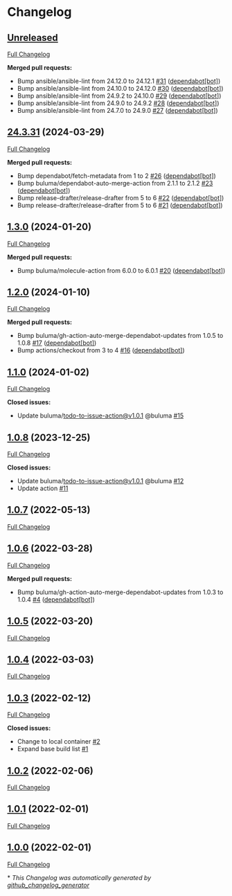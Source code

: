 # Changelog

## [Unreleased](https://github.com/buluma/ansible-role-filesystem/tree/HEAD)

[Full Changelog](https://github.com/buluma/ansible-role-filesystem/compare/24.3.31...HEAD)

**Merged pull requests:**

- Bump ansible/ansible-lint from 24.12.0 to 24.12.1 [\#31](https://github.com/buluma/ansible-role-filesystem/pull/31) ([dependabot[bot]](https://github.com/apps/dependabot))
- Bump ansible/ansible-lint from 24.10.0 to 24.12.0 [\#30](https://github.com/buluma/ansible-role-filesystem/pull/30) ([dependabot[bot]](https://github.com/apps/dependabot))
- Bump ansible/ansible-lint from 24.9.2 to 24.10.0 [\#29](https://github.com/buluma/ansible-role-filesystem/pull/29) ([dependabot[bot]](https://github.com/apps/dependabot))
- Bump ansible/ansible-lint from 24.9.0 to 24.9.2 [\#28](https://github.com/buluma/ansible-role-filesystem/pull/28) ([dependabot[bot]](https://github.com/apps/dependabot))
- Bump ansible/ansible-lint from 24.7.0 to 24.9.0 [\#27](https://github.com/buluma/ansible-role-filesystem/pull/27) ([dependabot[bot]](https://github.com/apps/dependabot))

## [24.3.31](https://github.com/buluma/ansible-role-filesystem/tree/24.3.31) (2024-03-29)

[Full Changelog](https://github.com/buluma/ansible-role-filesystem/compare/1.3.0...24.3.31)

**Merged pull requests:**

- Bump dependabot/fetch-metadata from 1 to 2 [\#26](https://github.com/buluma/ansible-role-filesystem/pull/26) ([dependabot[bot]](https://github.com/apps/dependabot))
- Bump buluma/dependabot-auto-merge-action from 2.1.1 to 2.1.2 [\#23](https://github.com/buluma/ansible-role-filesystem/pull/23) ([dependabot[bot]](https://github.com/apps/dependabot))
- Bump release-drafter/release-drafter from 5 to 6 [\#22](https://github.com/buluma/ansible-role-filesystem/pull/22) ([dependabot[bot]](https://github.com/apps/dependabot))
- Bump release-drafter/release-drafter from 5 to 6 [\#21](https://github.com/buluma/ansible-role-filesystem/pull/21) ([dependabot[bot]](https://github.com/apps/dependabot))

## [1.3.0](https://github.com/buluma/ansible-role-filesystem/tree/1.3.0) (2024-01-20)

[Full Changelog](https://github.com/buluma/ansible-role-filesystem/compare/1.2.0...1.3.0)

**Merged pull requests:**

- Bump buluma/molecule-action from 6.0.0 to 6.0.1 [\#20](https://github.com/buluma/ansible-role-filesystem/pull/20) ([dependabot[bot]](https://github.com/apps/dependabot))

## [1.2.0](https://github.com/buluma/ansible-role-filesystem/tree/1.2.0) (2024-01-10)

[Full Changelog](https://github.com/buluma/ansible-role-filesystem/compare/1.1.0...1.2.0)

**Merged pull requests:**

- Bump buluma/gh-action-auto-merge-dependabot-updates from 1.0.5 to 1.0.8 [\#17](https://github.com/buluma/ansible-role-filesystem/pull/17) ([dependabot[bot]](https://github.com/apps/dependabot))
- Bump actions/checkout from 3 to 4 [\#16](https://github.com/buluma/ansible-role-filesystem/pull/16) ([dependabot[bot]](https://github.com/apps/dependabot))

## [1.1.0](https://github.com/buluma/ansible-role-filesystem/tree/1.1.0) (2024-01-02)

[Full Changelog](https://github.com/buluma/ansible-role-filesystem/compare/1.0.8...1.1.0)

**Closed issues:**

- Update buluma/todo-to-issue-action@v1.0.1 @buluma [\#15](https://github.com/buluma/ansible-role-filesystem/issues/15)

## [1.0.8](https://github.com/buluma/ansible-role-filesystem/tree/1.0.8) (2023-12-25)

[Full Changelog](https://github.com/buluma/ansible-role-filesystem/compare/1.0.7...1.0.8)

**Closed issues:**

- Update buluma/todo-to-issue-action@v1.0.1 @buluma [\#12](https://github.com/buluma/ansible-role-filesystem/issues/12)
- Update action [\#11](https://github.com/buluma/ansible-role-filesystem/issues/11)

## [1.0.7](https://github.com/buluma/ansible-role-filesystem/tree/1.0.7) (2022-05-13)

[Full Changelog](https://github.com/buluma/ansible-role-filesystem/compare/1.0.6...1.0.7)

## [1.0.6](https://github.com/buluma/ansible-role-filesystem/tree/1.0.6) (2022-03-28)

[Full Changelog](https://github.com/buluma/ansible-role-filesystem/compare/1.0.5...1.0.6)

**Merged pull requests:**

- Bump buluma/gh-action-auto-merge-dependabot-updates from 1.0.3 to 1.0.4 [\#4](https://github.com/buluma/ansible-role-filesystem/pull/4) ([dependabot[bot]](https://github.com/apps/dependabot))

## [1.0.5](https://github.com/buluma/ansible-role-filesystem/tree/1.0.5) (2022-03-20)

[Full Changelog](https://github.com/buluma/ansible-role-filesystem/compare/1.0.4...1.0.5)

## [1.0.4](https://github.com/buluma/ansible-role-filesystem/tree/1.0.4) (2022-03-03)

[Full Changelog](https://github.com/buluma/ansible-role-filesystem/compare/1.0.3...1.0.4)

## [1.0.3](https://github.com/buluma/ansible-role-filesystem/tree/1.0.3) (2022-02-12)

[Full Changelog](https://github.com/buluma/ansible-role-filesystem/compare/1.0.2...1.0.3)

**Closed issues:**

- Change to local container [\#2](https://github.com/buluma/ansible-role-filesystem/issues/2)
- Expand base build list [\#1](https://github.com/buluma/ansible-role-filesystem/issues/1)

## [1.0.2](https://github.com/buluma/ansible-role-filesystem/tree/1.0.2) (2022-02-06)

[Full Changelog](https://github.com/buluma/ansible-role-filesystem/compare/1.0.1...1.0.2)

## [1.0.1](https://github.com/buluma/ansible-role-filesystem/tree/1.0.1) (2022-02-01)

[Full Changelog](https://github.com/buluma/ansible-role-filesystem/compare/1.0.0...1.0.1)

## [1.0.0](https://github.com/buluma/ansible-role-filesystem/tree/1.0.0) (2022-02-01)

[Full Changelog](https://github.com/buluma/ansible-role-filesystem/compare/c8767f48c3f80e5ef2e33b4846e9a08b956d1b9e...1.0.0)



\* *This Changelog was automatically generated by [github_changelog_generator](https://github.com/github-changelog-generator/github-changelog-generator)*
